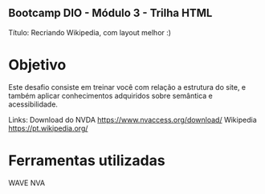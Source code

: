 ## Bootcamp DIO - Módulo 3 - Trilha HTML
Título: Recriando Wikipedia, com layout melhor :)

# Objetivo
Este desafio consiste em treinar você com relação a estrutura do site, e também aplicar conhecimentos adquiridos sobre semântica e acessibilidade.

Links:
Download do NVDA https://www.nvaccess.org/download/
Wikipedia https://pt.wikipedia.org/

# Ferramentas utilizadas
WAVE
NVA


